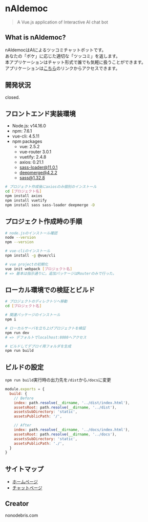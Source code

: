 # nAIdemoc

> A Vue.js application of Interactive AI chat bot

## What is nAIdemoc?

nAIdemocはAIによるツッコミチャットボットです。<br>
あなたの「ボケ」に応じた適切な「ツッコミ」を返します。<br>
本アプリケーションはチャット形式で誰でも気軽に扱うことができます。<br>
アプリケーションは[こちら](https://daemonlxyut.github.io/naidemoc/)のリンクからアクセスできます。

## 開発状況

closed.

## フロントエンド実装環境

- Node.js: v14.16.0
- npm: 7.6.1
- vue-cli: 4.5.11
- npm packages
    - vue: 2.5.2
    - vue-router 3.0.1
    - vuetify: 2.4.8
    - axios: 0.21.1
    - sass-loader@11.0.1
    - deepmerge@4.2.2
    - sass@1.32.8
```sh
# プロジェクト作成後にaxiosのみ個別のインストール
cd [プロジェクト名]
npm install axios
npm install vuetify
npm install sass sass-loader deepmerge -D
```

## プロジェクト作成時の手順

```sh
# node.jsのインストール確認
node --version
npm --version

# vue-cliのインストール
npm install -g @vue/cli

# vue projectの初期化
vue init webpack [プロジェクト名]
# => 基本は指示通りに。追加パッケージはRouterのみで行った。
```

## ローカル環境での検証とビルド

```sh
# プロジェクトのディレクトリへ移動
cd [プロジェクト名]

# 関連パッケージのインストール
npm i

# ローカルサーバを立ち上げプロジェクトを検証
npm run dev
# => デフォルトでlocalhost:8080へアクセス

# ビルドしてデプロイ用フォルダを生成
npm run build
```

## ビルドの設定

`npm run build`実行時の出力先を`/dist`から`/docs`に変更

```js
module.exports = {
  build: {
    // Before
    index: path.resolve(__dirname, '../dist/index.html'),
    assetsRoot: path.resolve(__dirname, '../dist'),
    assetsSubDirectory: 'static',
    assetsPublicPath: '/',

    // After
    index: path.resolve(__dirname, '../docs/index.html'),
    assetsRoot: path.resolve(__dirname, '../docs'),
    assetsSubDirectory: 'static',
    assetsPublicPath: './',
  }
}
```

## サイトマップ

- [ホームページ](https://daemonlxyut.github.io/naidemoc/#/)
- [チャットページ](https://daemonlxyut.github.io/naidemoc/#/chat)

## Creator

nonodebris.com

